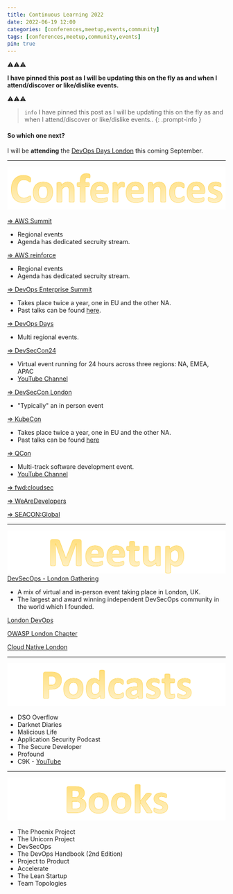 ```yaml
---
title: Continuous Learning 2022
date: 2022-06-19 12:00
categories: [conferences,meetup,events,community]
tags: [conferences,meetup,community,events]
pin: true
---
```

⚠️⚠️⚠️

**I have pinned this post as I will be updating this on the fly as and when I attend/discover or like/dislike events.**

⚠️⚠️⚠️

> `info` I have pinned this post as I will be updating this on the fly as and when I attend/discover or like/dislike events..
{: .prompt-info }

#### So which one next?
I will be **attending** the [DevOps Days London](https://devopsdays.org/events/2022-london/welcome/) this coming September.

---

![Title](/assets/conferences1.svg)

[=> AWS Summit](https://aws.amazon.com/events/summits/?awsf.events-location=*all&awsf.events-series=*all)
* Regional events
* Agenda has dedicated secruity stream.

[=> AWS reinforce](https://reinforce.awsevents.com/)
* Regional events
* Agenda has dedicated secruity stream.

[=> DevOps Enterprise Summit](https://events.itrevolution.com/)
* Takes place twice a year, one in EU and the other NA.
* Past talks can be found [here](https://videos.itrevolution.com/).

[=> DevOps Days](https://devopsdays.org/)
* Multi regional events.

[=> DevSecCon24](https://www.devseccon.com/events/devseccon24)
* Virtual event running for 24 hours across three regions: NA, EMEA, APAC
* [YouTube Channel](https://www.youtube.com/c/DevSecCon)

[=> DevSecCon London](https://www.devseccon.com/events/london)
* "Typically" an in person event

[=> KubeCon](https://events.linuxfoundation.org/?_sf_s=kubecon)
* Takes place twice a year, one in EU and the other NA.
* Past talks can be found [here](https://www.youtube.com/c/cloudnativefdn)

[=> QCon](https://qconferences.com/)
* Multi-track software development event.
* [YouTube Channel](https://www.youtube.com/nctv/featured)

[=> fwd:cloudsec](https://fwdcloudsec.org/)

[=> WeAreDevelopers](https://www.wearedevelopers.com/world-congress/)

[=> SEACON:Global](https://www.seacom.online/)

---

![Title](/assets/meetup.svg)
[DevSecOps - London Gathering](https://dsolg.com/)
* A mix of virtual and in-person event taking place in London, UK.
* The largest and award winning independent DevSecOps community in the world which I founded.

[London DevOps](https://www.meetup.com/london-devops/)

[OWASP London Chapter](https://www.meetup.com/owasp-london/)

[Cloud Native London](https://www.meetup.com/cloud-native-london/)

---

![Title](/assets/podcasts.svg)
* DSO Overflow
* Darknet Diaries
* Malicious Life
* Application Security Podcast
* The Secure Developer
* Profound
* C9K - [YouTube](https://www.youtube.com/channel/UCuj1ByVjn4uagdu4vE82LgA)

---

![Title](/assets/books.svg)
* The Phoenix Project
* The Unicorn Project
* DevSecOps
* The DevOps Handbook (2nd Edition)
* Project to Product
* Accelerate
* The Lean Startup
* Team Topologies